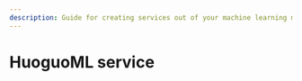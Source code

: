 ```yaml
---
description: Guide for creating services out of your machine learning models
---
```


# HuoguoML service

